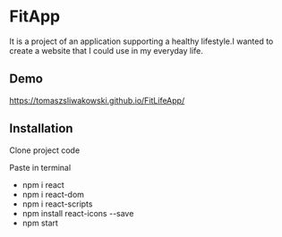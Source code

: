 # FitApp
It is a project of an application supporting a healthy lifestyle.I wanted to create a website that I could use in my everyday life.

## Demo

https://tomaszsliwakowski.github.io/FitLifeApp/

## Installation

Clone project code

Paste in terminal
 - npm i react
 - npm i react-dom
 - npm i react-scripts 
 - npm install react-icons --save
 - npm start 

